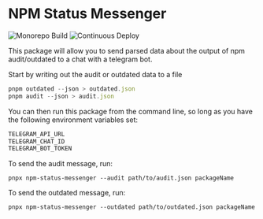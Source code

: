 # NPM Status Messenger

![Monorepo Build](https://github.com/HenryPenton/pentonopolis/actions/workflows/CI.yml/badge.svg)
![Continuous Deploy](https://github.com/HenryPenton/pentonopolis/actions/workflows/CD.yml/badge.svg)

This package will allow you to send parsed data about the output of npm audit/outdated to a chat with a telegram bot.

Start by writing out the audit or outdated data to a file

```javascript
pnpm outdated --json > outdated.json
pnpm audit --json > audit.json
```

You can then run this package from the command line, so long as you have the following environment variables set:

```bash
TELEGRAM_API_URL
TELEGRAM_CHAT_ID
TELEGRAM_BOT_TOKEN
```

To send the audit message, run:

`pnpx npm-status-messenger --audit path/to/audit.json packageName`

To send the outdated message, run:

`pnpx npm-status-messenger --outdated path/to/outdated.json packageName`

